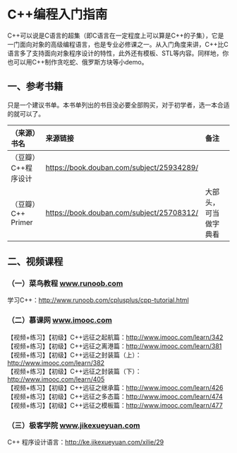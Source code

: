 # C++编程入门指南
C++可以说是C语言的超集（即C语言在一定程度上可以算是C++的子集），它是一门面向对象的高级编程语言，也是专业必修课之一。从入门角度来讲，C++比C语言多了支持面向对象程序设计的特性，此外还有模板、STL等内容。同样地，你也可以用C++制作贪吃蛇、俄罗斯方块等小demo。

## 一、参考书籍
只是一个建议书单。本书单列出的书目没必要全部购买，对于初学者，选一本合适的就可以了。

|**（来源）书名**        | **来源链接**                                | **备注**            |
|:---------------------|:-------------------------------------------|:-------------------|
|（豆瓣）C++程序设计      | https://book.douban.com/subject/25934289/  |                    |
|（豆瓣）C++ Primer      | https://book.douban.com/subject/25708312/ | 大部头，可当做字典看   |

## 二、视频课程
### （一）菜鸟教程 www.runoob.com
学习C++：http://www.runoob.com/cplusplus/cpp-tutorial.html  

### （二）慕课网 www.imooc.com
【视频+练习】【初级】C++远征之起航篇：http://www.imooc.com/learn/342  
【视频+练习】【初级】C++远征之离港篇：http://www.imooc.com/learn/381  
【视频+练习】【初级】C++远征之封装篇（上）：http://www.imooc.com/learn/382  
【视频+练习】【初级】C++远征之封装篇（下）：http://www.imooc.com/learn/405  
【视频+练习】【初级】C++远征之继承篇：http://www.imooc.com/learn/426  
【视频+练习】【初级】C++远征之多态篇：http://www.imooc.com/learn/474  
【视频+练习】【初级】C++远征之模板篇：http://www.imooc.com/learn/477  

### （三）极客学院 www.jikexueyuan.com
C++ 程序设计语言：http://ke.jikexueyuan.com/xilie/29  
